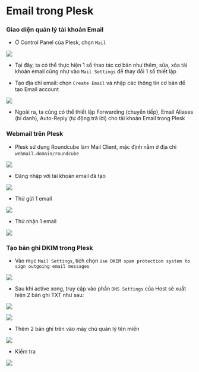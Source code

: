 # Email trong Plesk

### Giao diện quản lý tài khoản Email

- Ở Control Panel của Plesk, chọn ```Mail```

![](./images/pl_mail_manager.png)

- Tại đây, ta có thể thực hiện 1 số thao tác cơ bản như thêm, sửa, xóa tài khoản email cũng như vào ```Mail Settings``` để thay đổi 1 số thiết lập

- Tạo địa chỉ email: chọn ```Create Email``` và nhập các thông tin cơ bản để tạo Email account

![](./images/pl_email_in4.png)

- Ngoài ra, ta cũng có thể thiết lập Forwarding (chuyển tiếp), Email Aliases (bí danh), Auto-Reply (tự động trả lời) cho tài khoản Email trong Plesk

### Webmail trên Plesk

- Plesk sử dụng Roundcube làm Mail Client, mặc định nằm ở địa chỉ ```webmail.domain/roundcube```

![](./images/pl_email_roundcube.png)

- Đăng nhập với tài khoản email đã tạo

![](./images/pl_email_main_interface.png)

- Thử gửi 1 email

![](./images/pl_email_test_send.png)

- Thử nhận 1 email

![](./images/pl_email_test_recv.png)

### Tạo bản ghi DKIM trong Plesk

- Vào mục ```Mail Settings```, tích chọn ```Use DKIM spam protection system to sign outgoing email messages```

![](./images/pl_dkim_active.png)

- Sau khi active xong, truy cập vào phần ```DNS Settings``` của Host sẽ xuất hiện 2 bản ghi TXT như sau:

![](./images/pl_dkim_record.png)

![](./images/pl_dkim_record_2.png)

- Thêm 2 bản ghi trên vào máy chủ quản lý tên miền

![](./images/pl_add_dkim.png)

- Kiểm tra

![](./images/pl_dkim_check.png)